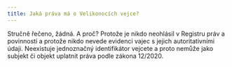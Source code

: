 ```yaml
---
title: Jaká práva má o Velikonocích vejce?
---
```


Stručně řečeno, žádná. A proč? Protože je nikdo neohlásil v Registru práv a povinností a protože nikdo nevede evidenci vajec s jejich autoritativními údaji. Neexistuje jednoznačný identifikátor vejcete a proto nemůže jako subjekt či objekt uplatnit práva podle zákona 12/2020.